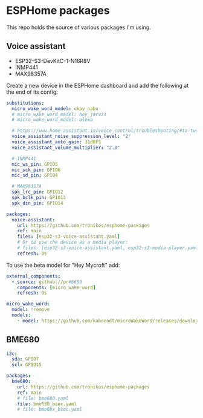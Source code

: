 # ESPHome packages

This repo holds the source of various packages I'm using.

## Voice assistant

- ESP32-S3-DevKitC-1-N16R8V
- INMP441
- MAX98357A

Create a new device in the ESPHome dashboard and add the following
at the end of its config:

```yaml
substitutions:
  micro_wake_word_model: okay_nabu
  # micro_wake_word_model: hey_jarvis
  # micro_wake_word_model: alexa

  # https://www.home-assistant.io/voice_control/troubleshooting/#to-tweak-the-assist-audio-configuration-for-your-device
  voice_assistant_noise_suppression_level: "2"
  voice_assistant_auto_gain: 31dBFS
  voice_assistant_volume_multiplier: "2.0"

  # INMP441
  mic_ws_pin: GPIO5
  mic_sck_pin: GPIO6
  mic_sd_pin: GPIO4

  # MAX98357A
  spk_lrc_pin: GPIO12
  spk_bclk_pin: GPIO13
  spk_din_pin: GPIO14

packages:
  voice-assistant:
    url: https://github.com/tronikos/esphome-packages
    ref: main
    files: [esp32-s3-voice-assistant.yaml]
    # Or to use the device as a media player:
    # files: [esp32-s3-voice-assistant.yaml, esp32-s3-media-player.yaml]
    refresh: 0s
```

To use the beta model for "Hey Mycroft" add:

```yaml
external_components:
  - source: github://pr#6653
    components: [micro_wake_word]
    refresh: 0s

micro_wake_word:
  model: !remove
  models:
    - model: https://github.com/kahrendt/microWakeWord/releases/download/hey_mycroft/hey_mycroft.json
```

## BME680

```yaml
i2c:
  sda: GPIO7
  scl: GPIO15

packages:
  bme680:
    url: https://github.com/tronikos/esphome-packages
    ref: main
    # file: bme680.yaml
    file: bme680_bsec.yaml
    # file: bme68x_bsec.yaml
```
